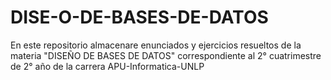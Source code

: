 # DISE-O-DE-BASES-DE-DATOS
En este repositorio almacenare enunciados y ejercicios resueltos de la materia "DISEÑO DE BASES DE DATOS" correspondiente al 2° cuatrimestre de 2° año de la carrera APU-Informatica-UNLP
